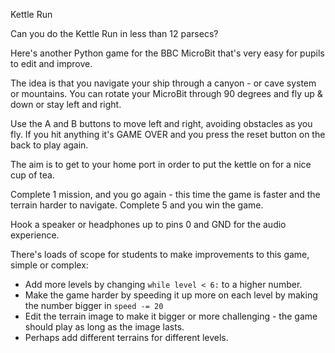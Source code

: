 Kettle Run

Can you do the Kettle Run in less than 12 parsecs?

Here's another Python game for the BBC MicroBit that's very easy for pupils to edit and improve.

The idea is that you navigate your ship through a canyon - or cave system or mountains. You can rotate your MicroBit through 90 degrees and fly up &amp; down or stay left and right.

Use the A and B buttons to move left and right, avoiding obstacles as you fly. If you hit anything it's GAME OVER and you press the reset button on the back to play again.

The aim is to get to your home port in order to put the kettle on for a nice cup of tea.

Complete 1 mission, and you go again - this time the game is faster and the terrain harder to navigate. Complete 5 and you win the game.

Hook a speaker or headphones up to pins 0 and GND for the audio experience.

There's loads of scope for students to make improvements to this game, simple or complex:
<ul>
	<li>Add more levels by changing <code>while level &lt; 6:</code> to a higher number.</li>
	<li>Make the game harder by speeding it up more on each level by making the number bigger in <code>speed -= 20</code></li>
	<li>Edit the terrain image to make it bigger or more challenging - the game should play as long as the image lasts.</li>
	<li>Perhaps add different terrains for different levels.</li>
</ul>

